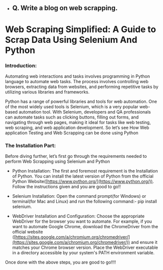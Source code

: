 - ## Q. Write a blog on web scrapping.
# Web Scraping Simplified: A Guide to Scrap Data Using Selenium And Python

### Introduction:

Automating web interactions and tasks involves programming in Python language to automate web tasks. The process involves controlling web browsers, extracting data from websites, and performing repetitive tasks by utilizing various libraries and frameworks.

  

Python has a range of powerful libraries and tools for web automation. One of the most widely used tools is Selenium, which is a very popular web-based automation tool. With Selenium, developers and QA professionals can automate tasks such as clicking buttons, filling out forms, and navigating through web pages, making it ideal for tasks like web testing, web scraping, and web application development. So let’s see How Web application Testing and Web Scrapping can be done using Python

  

### The Installation Part:  
  
Before diving further, let’s first go through the requirements needed to perform Web Scrapping using Selenium and Python

  

-   Python Installation: The first and foremost requirement is the Installation of Python. You can install the latest version of Python from the official Python Website([https://www.python.org/](https://www.python.org/)). Follow the instructions given and you are good to go!!  
      
    
-   Selenium Installation: Open the command prompt(for Windows) or terminal(for Mac and Linux) and run the following command:- pip install selenium.
    

  

-   WebDriver Installation and Configuration: Choose the appropriate WebDriver for the browser you want to automate. For example, if you want to automate Google Chrome, download the ChromeDriver from the official website ([https://sites.google.com/a/chromium.org/chromedriver/](https://sites.google.com/a/chromium.org/chromedriver/)) and ensure it matches your Chrome browser version. Place the WebDriver executable in a directory accessible by your system's PATH environment variable.
    

  

Once done with the above steps, you are good to go!!!!
